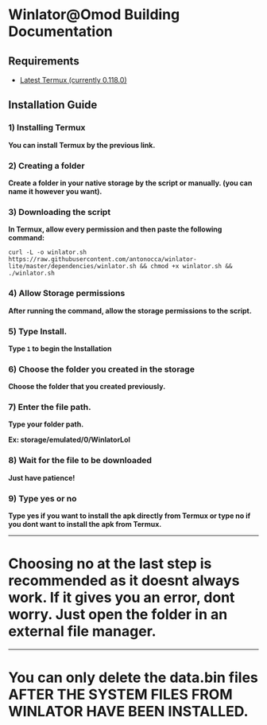 # Winlator@Omod Building Documentation
## Requirements
- [Latest Termux (currently 0.118.0)](https://f-droid.org/repo/com.termux_1001.apk)

## Installation Guide
### 1) Installing Termux
**You can install Termux by the previous link.**
### 2) Creating a folder
**Create a folder in your native storage by the script or manually. (you can name it however you want).**

### 3) Downloading the script
**In Termux, allow every permission and then paste the following command:**

```curl -L -o winlator.sh https://raw.githubusercontent.com/antonocca/winlator-lite/master/dependencies/winlator.sh && chmod +x winlator.sh && ./winlator.sh```

### 4) Allow Storage permissions
**After running the command, allow the storage permissions to the script.**

### 5) Type Install.
**Type ```1``` to begin the Installation**

### 6) Choose the folder you created in the storage
**Choose the folder that you created previously.**

### 7) Enter the file path.
**Type your folder path.**

**Ex: storage/emulated/0/WinlatorLol**

### 8) Wait for the file to be downloaded
**Just have patience!**

### 9) Type yes or no
**Type yes if you want to install the apk directly from Termux or type no if you dont want to install the apk from Termux.**

----------

# Choosing no at the last step is recommended as it doesnt always work. If it gives you an error, dont worry. Just open the folder in an external file manager.

----

# You can only delete the data.bin files AFTER THE SYSTEM FILES FROM WINLATOR HAVE BEEN INSTALLED.
